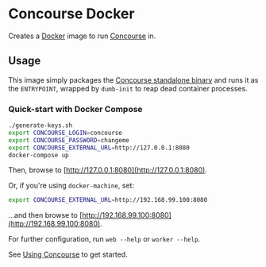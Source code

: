 # Concourse Docker

Creates a [Docker](https://www.docker.com/) image to run
[Concourse](http://concourse.ci) in.

## Usage

This image simply packages the [Concourse standalone
binary](http://concourse.ci/binaries.html) and runs it as the `ENTRYPOINT`,
wrapped by `dumb-init` to reap dead container processes.

### Quick-start with Docker Compose

```sh
./generate-keys.sh
export CONCOURSE_LOGIN=concourse
export CONCOURSE_PASSWORD=changeme
export CONCOURSE_EXTERNAL_URL=http://127.0.0.1:8080
docker-compose up
```

Then, browse to [http://127.0.0.1:8080](http://127.0.0.1:8080).

Or, if you're using `docker-machine`, set:

```sh
export CONCOURSE_EXTERNAL_URL=http://192.168.99.100:8080
```

...and then browse to [http://192.168.99.100:8080](http://192.168.99.100:8080).

For further configuration, run `web --help` or `worker --help`.

See [Using Concourse](https://concourse.ci/using-concourse.html) to
get started.
